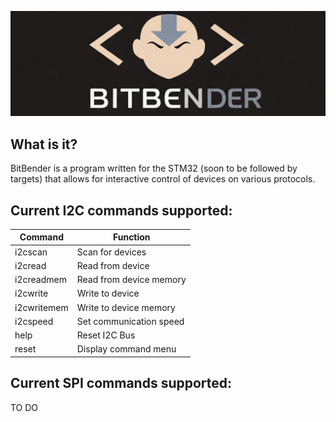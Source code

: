 ![](BitBender/images/bitbender.jpg)


## What is it?
BitBender is a program written for the STM32 (soon to be followed by targets) that allows for interactive control of devices on various protocols. 

## Current I2C commands supported:
 
| Command                |     Function            |
| -----------------------| ----------------------- |
|       i2cscan          | Scan for devices        |
|       i2cread          | Read from device        |
|       i2creadmem       | Read from device memory |
|       i2cwrite         | Write to device         |
|       i2cwritemem      | Write to device memory  |
|       i2cspeed         | Set communication speed |
|       help             | Reset I2C Bus           |
|       reset            | Display command menu    |

## Current SPI commands supported:

TO DO

